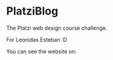 # PlatziBlog

The Platzi web design course challenge.

For Leonidas Esteban :D

You can see the website on:

